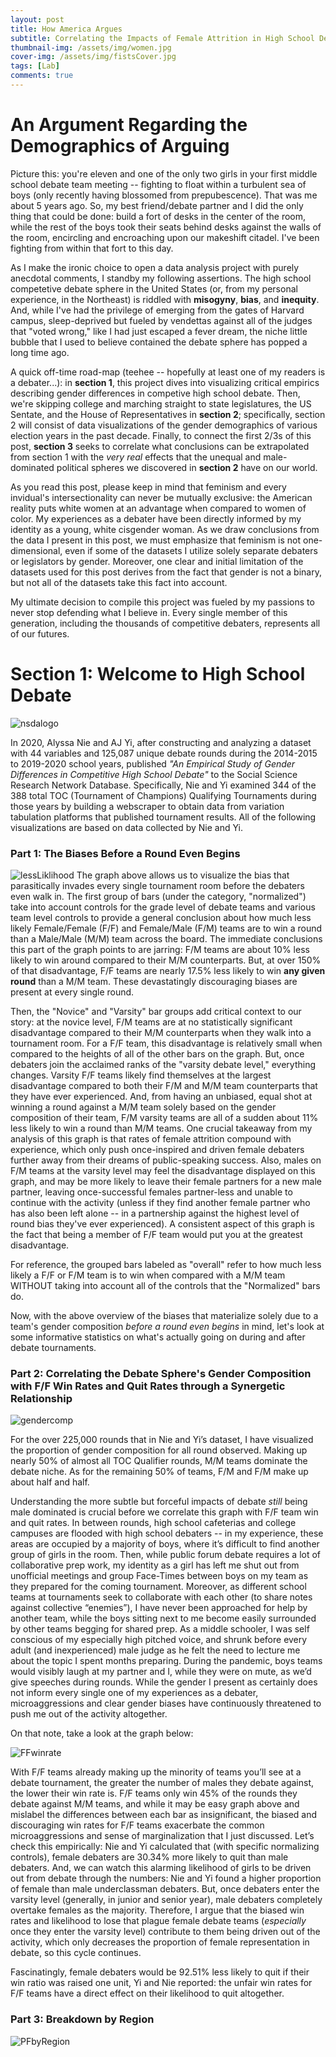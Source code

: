 ```yaml
---
layout: post
title: How America Argues
subtitle: Correlating the Impacts of Female Attrition in High School Debate with the Demographics and Legislation of United States Government
thumbnail-img: /assets/img/women.jpg
cover-img: /assets/img/fistsCover.jpg
tags: [Lab]
comments: true
---
```


# An Argument Regarding the Demographics of Arguing

Picture this: you're eleven and one of the only two girls in your first middle school debate team meeting -- fighting to float  within a turbulent sea of boys (only recently having blossomed from prepubescence). That was me about 5 years ago. So, my best friend/debate partner and I did the only thing that could be done: build a fort of desks in the center of the room, while the rest of the boys took their seats behind desks against the walls of the room, encircling and encroaching upon our makeshift citadel. I've been fighting from within that fort to this day. 

As I make the ironic choice to open a data analysis project with purely anecdotal comments, I standby my following assertions. The high school competetive debate sphere in the United States (or, from my personal experience, in the Northeast) is riddled with **misogyny**, **bias**, and **inequity**. And, while I've had the privilege of emerging from the gates of Harvard campus, sleep-deprived but fueled by vendettas against all of the judges that "voted wrong," like I had just escaped a fever dream, the niche little bubble that I used to believe contained the debate sphere has popped a long time ago.  

A quick off-time road-map (teehee -- hopefully at least one of my readers is a debater...): in **section 1**, this project dives into visualizing critical empirics describing gender differences in competive high school debate. Then, we're skipping college and marching straight to state legislatures, the US Sentate, and the House of Representatives in **section 2**; specifically, section 2 will consist of data visualizations of the gender demographics of various election years in the past decade. Finally, to connect the first 2/3s of this post, **section 3** seeks to correlate what conclusions can be extrapolated from section 1 with the *very real* effects that the unequal and male-dominated political spheres we discovered in **section 2** have on our world.  

As you read this post, please keep in mind that feminism and every invidual's intersectionality can never be mutually exclusive: the American reality puts white women at an advantage when compared to women of color. My experiences as a debater have been directly informed by my identity as a young, white cisgender woman. As we draw conclusions from the data I present in this post, we must emphasize that feminism is not one-dimensional, even if some of the datasets I utilize solely separate debaters or legislators by gender. Moreover, one clear and initial limitation of the datasets used for this post derives from the fact that gender is not a binary, but not all of the datasets take this fact into account. 

My ultimate decision to compile this project was fueled by my passions to never stop defending what I believe in. Every single member of this generation, including the thousands of competitive debaters, represents all of our futures.


# Section 1: Welcome to High School Debate
![nsdalogo](../assets/img/NSDA.jpg)

In 2020, Alyssa Nie and AJ Yi, after constructing and analyzing a dataset with 44 variables and 125,087 unique debate rounds during the 2014-2015 to 2019-2020 school years, published _"An Empirical Study of Gender Differences in Competitive High School Debate"_ to the Social Science Research Network Database. Specifically, Nie and Yi examined 344 of the 388 total TOC (Tournament of Champions) Qualifying Tournaments during those years by building a webscraper to obtain data from variation tabulation platforms that published tournament results. All of the following visualizations are based on data collected by Nie and Yi.

### Part 1: The Biases Before a Round Even Begins
![lessLiklihood](../assets/img/FIRSTpfGraph.jpg)
The graph above allows us to visualize the bias that parasitically invades every single tournament room before the debaters even walk in. The first group of bars (under the category, "normalized") take into account controls for the grade level of debate teams and various team level controls to provide a general conclusion about how much less likely Female/Female (F/F) and Female/Male (F/M) teams are to win a round than a Male/Male (M/M) team across the board. The immediate conclusions this part of the graph points to are jarring: F/M teams are about 10% less likely to win around compared to their M/M counterparts. But, at over 150% of that disadvantage, F/F teams are nearly 17.5% less likely to win **any given round** than a M/M team. These devastatingly discouraging biases are present at every single round.

Then, the "Novice" and "Varsity" bar groups add critical context to our story: at the novice level, F/M teams are at no statistically significant disadvantage compared to their M/M counterparts when they walk into a tournament room. For a F/F team, this disadvantage is relatively small when compared to the heights of all of the other bars on the graph. But, once debaters join the acclaimed ranks of the "varsity debate level," everything changes. Varsity F/F teams likely find themselves at the largest disadvantage compared to both their F/M and M/M team counterparts that they have ever experienced. And, from having an unbiased, equal shot at winning a round against a M/M team solely based on the gender composition of their team, F/M varsity teams are all of a sudden about 11% less likely to win a round than M/M teams. One crucial takeaway from my analysis of this graph is that rates of female attrition compound with experience, which only push once-inspired and driven female debaters further away from their dreams of public-speaking success. Also, males on F/M teams at the varsity level may feel the disadvantage displayed on this graph, and may be more likely to leave their female partners for a new male partner, leaving once-successful females partner-less and unable to continue with the activity (unless if they find another female partner who has also been left alone -- in a partnership against the highest level of round bias they've ever experienced). A consistent aspect of this graph is the fact that being a member of F/F team would put you at the greatest disadvantage. 

For reference, the grouped bars labeled as "overall" refer to how much less likely a F/F or F/M team is to win when compared with a M/M team WITHOUT taking into account all of the controls that the "Normalized" bars do. 

Now, with the above overview of the biases that materialize solely due to a team's gender composition *before a round even begins* in mind, let's look at some informative statistics on what's actually going on during and after debate tournaments. 

### Part 2: Correlating the Debate Sphere's Gender Composition with F/F Win Rates and Quit Rates through a Synergetic Relationship
![gendercomp](../assets/img/composition.jpg)

For the over 225,000 rounds that in Nie and Yi’s dataset, I have visualized the proportion of gender composition for all round observed. Making up nearly 50% of almost all TOC Qualifier rounds, M/M teams dominate the debate niche. As for the remaining 50% of teams, F/M and F/M make up about half and half. 

Understanding the more subtle but forceful impacts of debate *still* being male dominated is crucial before we correlate this graph with F/F team win and quit rates. In between rounds, high school cafeterias and college campuses are flooded with high school debaters -- in my experience, these areas are occupied by a majority of boys, where it’s difficult to find another group of girls in the room. Then, while public forum debate requires a lot of collaborative prep work, my identity as a girl has left me shut out from unofficial meetings and group Face-Times between boys on my team as they prepared for the coming tournament. Moreover, as different school teams at tournaments seek to collaborate with each other (to share notes against collective “enemies”), I have never been approached for help by another team, while the boys sitting next to me become easily surrounded by other teams begging for shared prep. As a middle schooler, I was self conscious of my especially high pitched voice, and shrunk before every adult (and inexperienced) male judge as he felt the need to lecture me about the topic I spent months preparing. During the pandemic, boys teams would visibly laugh at my partner and I, while they were on mute, as we’d give speeches during rounds. While the gender I present as certainly does not inform every single one of my experiences as a debater, microaggressions and clear gender biases have continuously threatened to push me out of the activity altogether. 

On that note, take a look at the graph below:

![FFwinrate](../assets/img/FFwinrate.jpg)

With F/F teams already making up the minority of teams you’ll see at a debate tournament, the greater the number of males they debate against, the lower their win rate is. F/F teams only win 45% of the rounds they debate against M/M teams, and while it may be easy graph above and mislabel the differences between each bar as insignificant, the biased and discouraging win rates for F/F teams exacerbate the common microaggressions and sense of marginalization that I just discussed.
Let’s check this empirically: Nie and Yi calculated that (with specific normalizing controls), female debaters are 30.34% more likely to quit than male debaters. And, we can watch this alarming likelihood of girls to be driven out from debate through the numbers: Nie and Yi found a higher proportion of female than male underclassman debaters. But, once debaters enter the varsity level (generally, in junior and senior year), male debaters completely overtake females as the majority. Therefore, I argue that the biased win rates and likelihood to lose that plague female debate teams (*especially* once they enter the varsity level) contribute to them being driven out of the activity, which only decreases the proportion of female representation in debate, so this cycle continues. 

Fascinatingly, female debaters would be 92.51% less likely to quit if their win ratio was raised one unit, Yi and Nie reported: the unfair win rates for F/F teams have a direct effect on their likelihood to quit altogether. 

### Part 3: Breakdown by Region

![PFbyRegion](../assets/img/PFregion.jpg)


